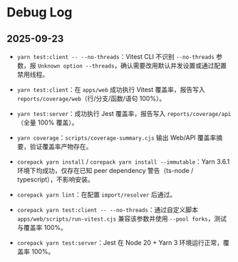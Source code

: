 # Debug Log

## 2025-09-23

- `yarn test:client -- --no-threads`：Vitest CLI 不识别 `--no-threads` 参数，报 `Unknown option --threads`，确认需要改用默认并发设置或通过配置禁用线程。
- `yarn test:client`：在 `apps/web` 成功执行 Vitest 覆盖率，报告写入 `reports/coverage/web`（行/分支/函数/语句 100%）。
- `yarn test:server`：成功执行 Jest 覆盖率，报告写入 `reports/coverage/api`（全量 100% 覆盖）。
- `yarn coverage`：`scripts/coverage-summary.cjs` 输出 Web/API 覆盖率摘要，验证覆盖率产物存在。

- `corepack yarn install` / `corepack yarn install --immutable`：Yarn 3.6.1 环境下均成功，仅存在已知 peer dependency 警告（ts-node / typescript），不影响安装。
- `corepack yarn lint`：在配置 `import/resolver` 后通过。
- `corepack yarn test:client -- --no-threads`：通过自定义脚本 `apps/web/scripts/run-vitest.cjs` 兼容该参数并使用 `--pool forks`，测试与覆盖率 100%。
- `corepack yarn test:server`：Jest 在 Node 20 + Yarn 3 环境运行正常，覆盖率 100%。
